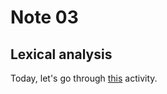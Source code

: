 # Note 03

## Lexical analysis

Today, let's go through [this](../activities/03-lexing/README.md) activity.
